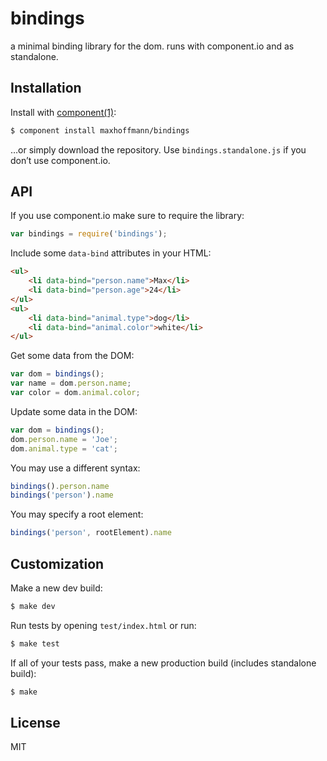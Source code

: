 
# bindings
a minimal binding library for the dom. runs with component.io and as standalone.

## Installation

Install with [component(1)](http://component.io):

```bash
$ component install maxhoffmann/bindings
```

…or simply download the repository. Use `bindings.standalone.js` if you don’t use component.io.

## API

If you use component.io make sure to require the library:

```javascript
var bindings = require('bindings');
```

Include some `data-bind` attributes in your HTML:

```html
<ul>
	<li data-bind="person.name">Max</li>
	<li data-bind="person.age">24</li>
</ul>
<ul>
	<li data-bind="animal.type">dog</li>
	<li data-bind="animal.color">white</li>
</ul>
```

Get some data from the DOM:

```javascript
var dom = bindings();
var name = dom.person.name;
var color = dom.animal.color;
```

Update some data in the DOM:

```javascript
var dom = bindings();
dom.person.name = 'Joe';
dom.animal.type = 'cat';
```

You may use a different syntax:

```javascript
bindings().person.name
bindings('person').name
```

You may specify a root element:

```javascript
bindings('person', rootElement).name
```


## Customization

Make a new dev build:

```bash
$ make dev
```

Run tests by opening `test/index.html` or run:

```bash
$ make test
```

If all of your tests pass, make a new production build (includes standalone build):

```bash
$ make
```

## License

MIT
